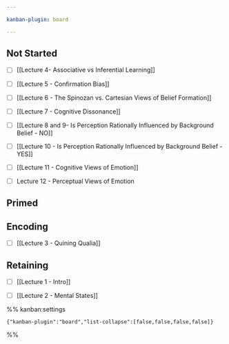 ```yaml
---

kanban-plugin: board

---
```


## Not Started

- [ ] [[Lecture 4- Associative vs Inferential Learning]]
- [ ] [[Lecture 5 - Confirmation Bias]]
- [ ] [[Lecture 6 - The Spinozan vs. Cartesian Views of Belief Formation]]
- [ ] [[Lecture 7 - Cognitive Dissonance]]
- [ ] [[Lecture 8 and 9- Is Perception Rationally Influenced by Background Belief - NO]]
- [ ] [[Lecture 10  - Is Perception Rationally Influenced by Background Belief - YES]]
- [ ] [[Lecture 11 - Cognitive Views of Emotion]]
- [ ] Lecture 12 - Perceptual Views of Emotion


## Primed



## Encoding

- [ ] [[Lecture 3 - Quining Qualia]]


## Retaining

- [ ] [[Lecture 1 - Intro]]
- [ ] [[Lecture 2 - Mental States]]




%% kanban:settings
```
{"kanban-plugin":"board","list-collapse":[false,false,false,false]}
```
%%